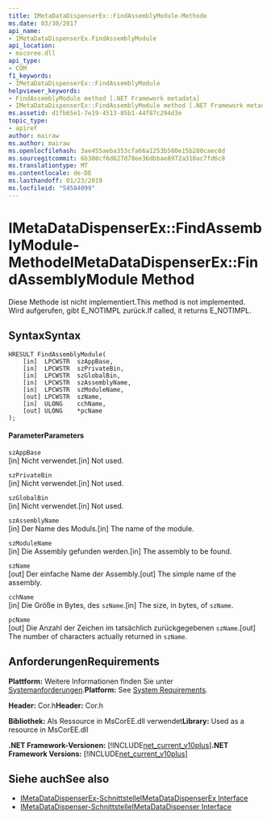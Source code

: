 ```yaml
---
title: IMetaDataDispenserEx::FindAssemblyModule-Methode
ms.date: 03/30/2017
api_name:
- IMetaDataDispenserEx.FindAssemblyModule
api_location:
- mscoree.dll
api_type:
- COM
f1_keywords:
- IMetaDataDispenserEx::FindAssemblyModule
helpviewer_keywords:
- FindAssemblyModule method [.NET Framework metadata]
- IMetaDataDispenserEx::FindAssemblyModule method [.NET Framework metadata]
ms.assetid: d1fb65e1-7e19-4513-85b1-44f87c294d3e
topic_type:
- apiref
author: mairaw
ms.author: mairaw
ms.openlocfilehash: 3ae455aeba353cfa66a1253b580e15b280caec8d
ms.sourcegitcommit: 6b308cf6d627d78ee36dbbae8972a310ac7fd6c8
ms.translationtype: MT
ms.contentlocale: de-DE
ms.lasthandoff: 01/23/2019
ms.locfileid: "54584099"
---
```

# <a name="imetadatadispenserexfindassemblymodule-method"></a><span data-ttu-id="d4a28-102">IMetaDataDispenserEx::FindAssemblyModule-Methode</span><span class="sxs-lookup"><span data-stu-id="d4a28-102">IMetaDataDispenserEx::FindAssemblyModule Method</span></span>
<span data-ttu-id="d4a28-103">Diese Methode ist nicht implementiert.</span><span class="sxs-lookup"><span data-stu-id="d4a28-103">This method is not implemented.</span></span> <span data-ttu-id="d4a28-104">Wird aufgerufen, gibt E_NOTIMPL zurück.</span><span class="sxs-lookup"><span data-stu-id="d4a28-104">If called, it returns E_NOTIMPL.</span></span>  
  
## <a name="syntax"></a><span data-ttu-id="d4a28-105">Syntax</span><span class="sxs-lookup"><span data-stu-id="d4a28-105">Syntax</span></span>  
  
```  
HRESULT FindAssemblyModule(  
    [in]  LPCWSTR  szAppBase,  
    [in]  LPCWSTR  szPrivateBin,  
    [in]  LPCWSTR  szGlobalBin,  
    [in]  LPCWSTR  szAssemblyName,  
    [in]  LPCWSTR  szModuleName,  
    [out] LPCWSTR  szName,  
    [in]  ULONG    cchName,  
    [out] ULONG    *pcName  
);  
```  
  
#### <a name="parameters"></a><span data-ttu-id="d4a28-106">Parameter</span><span class="sxs-lookup"><span data-stu-id="d4a28-106">Parameters</span></span>  
 `szAppBase`  
 <span data-ttu-id="d4a28-107">[in] Nicht verwendet.</span><span class="sxs-lookup"><span data-stu-id="d4a28-107">[in] Not used.</span></span>  
  
 `szPrivateBin`  
 <span data-ttu-id="d4a28-108">[in] Nicht verwendet.</span><span class="sxs-lookup"><span data-stu-id="d4a28-108">[in] Not used.</span></span>  
  
 `szGlobalBin`  
 <span data-ttu-id="d4a28-109">[in] Nicht verwendet.</span><span class="sxs-lookup"><span data-stu-id="d4a28-109">[in] Not used.</span></span>  
  
 `szAssemblyName`  
 <span data-ttu-id="d4a28-110">[in] Der Name des Moduls.</span><span class="sxs-lookup"><span data-stu-id="d4a28-110">[in] The name of the module.</span></span>  
  
 `szModuleName`  
 <span data-ttu-id="d4a28-111">[in] Die Assembly gefunden werden.</span><span class="sxs-lookup"><span data-stu-id="d4a28-111">[in] The assembly to be found.</span></span>  
  
 `szName`  
 <span data-ttu-id="d4a28-112">[out] Der einfache Name der Assembly.</span><span class="sxs-lookup"><span data-stu-id="d4a28-112">[out] The simple name of the assembly.</span></span>  
  
 `cchName`  
 <span data-ttu-id="d4a28-113">[in] Die Größe in Bytes, des `szName`.</span><span class="sxs-lookup"><span data-stu-id="d4a28-113">[in] The size, in bytes, of `szName`.</span></span>  
  
 `pcName`  
 <span data-ttu-id="d4a28-114">[out] Die Anzahl der Zeichen im tatsächlich zurückgegebenen `szName`.</span><span class="sxs-lookup"><span data-stu-id="d4a28-114">[out] The number of characters actually returned in `szName`.</span></span>  
  
## <a name="requirements"></a><span data-ttu-id="d4a28-115">Anforderungen</span><span class="sxs-lookup"><span data-stu-id="d4a28-115">Requirements</span></span>  
 <span data-ttu-id="d4a28-116">**Plattform:** Weitere Informationen finden Sie unter [Systemanforderungen](../../../../docs/framework/get-started/system-requirements.md).</span><span class="sxs-lookup"><span data-stu-id="d4a28-116">**Platform:** See [System Requirements](../../../../docs/framework/get-started/system-requirements.md).</span></span>  
  
 <span data-ttu-id="d4a28-117">**Header:** Cor.h</span><span class="sxs-lookup"><span data-stu-id="d4a28-117">**Header:** Cor.h</span></span>  
  
 <span data-ttu-id="d4a28-118">**Bibliothek:** Als Ressource in MsCorEE.dll verwendet</span><span class="sxs-lookup"><span data-stu-id="d4a28-118">**Library:** Used as a resource in MsCorEE.dll</span></span>  
  
 <span data-ttu-id="d4a28-119">**.NET Framework-Versionen:** [!INCLUDE[net_current_v10plus](../../../../includes/net-current-v10plus-md.md)]</span><span class="sxs-lookup"><span data-stu-id="d4a28-119">**.NET Framework Versions:** [!INCLUDE[net_current_v10plus](../../../../includes/net-current-v10plus-md.md)]</span></span>  
  
## <a name="see-also"></a><span data-ttu-id="d4a28-120">Siehe auch</span><span class="sxs-lookup"><span data-stu-id="d4a28-120">See also</span></span>
- [<span data-ttu-id="d4a28-121">IMetaDataDispenserEx-Schnittstelle</span><span class="sxs-lookup"><span data-stu-id="d4a28-121">IMetaDataDispenserEx Interface</span></span>](../../../../docs/framework/unmanaged-api/metadata/imetadatadispenserex-interface.md)
- [<span data-ttu-id="d4a28-122">IMetaDataDispenser-Schnittstelle</span><span class="sxs-lookup"><span data-stu-id="d4a28-122">IMetaDataDispenser Interface</span></span>](../../../../docs/framework/unmanaged-api/metadata/imetadatadispenser-interface.md)
